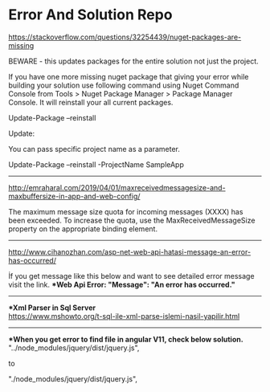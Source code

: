 # Error And Solution Repo 

https://stackoverflow.com/questions/32254439/nuget-packages-are-missing
  
BEWARE - this updates packages for the entire solution not just the project.

If you have one more missing nuget package that giving your error while building your solution use following command using Nuget Command Console from Tools > Nuget Package Manager > Package Manager Console. It will reinstall your all current packages.

Update-Package –reinstall

Update:

You can pass specific project name as a parameter.

Update-Package –reinstall -ProjectName SampleApp

**********************************************************************************************************************************************************************************************************************************************************************
http://emraharal.com/2019/04/01/maxreceivedmessagesize-and-maxbuffersize-in-app-and-web-config/

The maximum message size quota for incoming messages (XXXX) has been exceeded.
To increase the quota, use the MaxReceivedMessageSize property on the appropriate binding element.
**********************************************************************************************************************************************************************************************************************************************************************
http://www.cihanozhan.com/asp-net-web-api-hatasi-message-an-error-has-occurred/

İf you get message like this below and want to see detailed error message visit the link.
<b>*Web Api Error: "Message": "An error has occurred."</b> 
***********************************************************************************************************************************************
<b>*Xml Parser in Sql Server</b><br/>
https://www.mshowto.org/t-sql-ile-xml-parse-islemi-nasil-yapilir.html
***********************************************************************************************************************************************
<b>*When you get error to find  file in angular V11, check below solution.</b><br/>
"../node_modules/jquery/dist/jquery.js",
 
to

"./node_modules/jquery/dist/jquery.js", 
